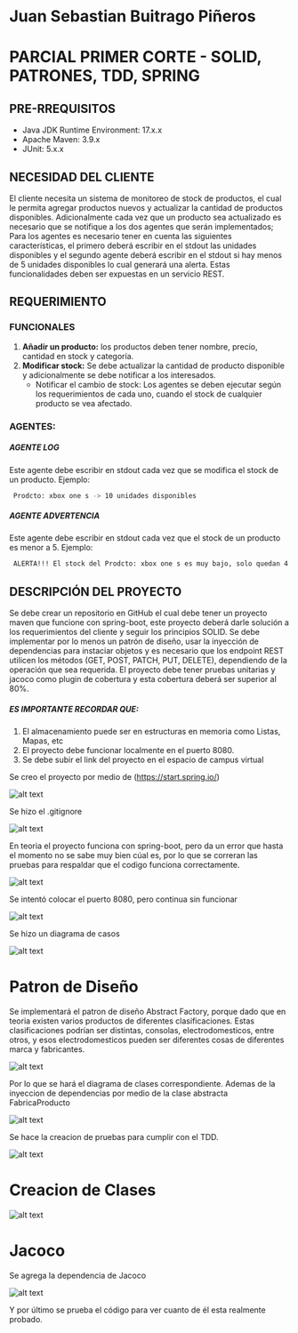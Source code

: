 # Juan Sebastian Buitrago Piñeros
# PARCIAL PRIMER CORTE - SOLID, PATRONES, TDD, SPRING

## PRE-RREQUISITOS
- Java JDK Runtime Environment: 17.x.x
- Apache Maven: 3.9.x
- JUnit: 5.x.x

## NECESIDAD DEL CLIENTE
El cliente necesita un sistema de monitoreo de stock de productos, el cual le permita agregar productos nuevos y actualizar la cantidad de productos disponibles. Adicionalmente cada vez que un producto sea actualizado es necesario que se notifique a los dos agentes que serán implementados; Para los agentes es necesario tener en cuenta las siguientes características, el primero deberá escribir en el stdout las unidades disponibles y el segundo agente deberá escribir en el stdout si hay menos de 5 unidades disponibles lo cual generará una alerta. Estas funcionalidades deben ser expuestas en un servicio REST.
## REQUERIMIENTO
### FUNCIONALES
1. **Añadir un producto:** los productos deben tener nombre, precio, cantidad en stock y categoría.
2. **Modificar stock:** Se debe actualizar la cantidad de producto disponible y adicionalmente se debe notificar a los interesados.
    - Notificar el cambio de stock: Los agentes se deben ejecutar según los requerimientos de cada uno, cuando el stock de cualquier producto se vea afectado.
### AGENTES:
##### AGENTE LOG
Este agente debe escribir en stdout cada vez que se modifica el stock de un producto.
Ejemplo:
```bash
 Prodcto: xbox one s -> 10 unidades disponibles
 ```
##### AGENTE ADVERTENCIA
Este agente debe escribir en stdout cada vez que el stock de un producto es menor a 5.
Ejemplo:
```bash
 ALERTA!!! El stock del Prodcto: xbox one s es muy bajo, solo quedan 4 unidades.
 ```
## DESCRIPCIÓN DEL PROYECTO
Se debe crear un repositorio en GitHub el cual debe tener un proyecto maven que funcione con spring-boot, este proyecto deberá darle solución a los requerimientos del cliente y seguir los principios SOLID. Se debe implementar por lo menos un patrón de diseño, usar la inyección de dependencias para instaciar objetos y es necesario que los endpoint REST utilicen los métodos (GET, POST, PATCH, PUT, DELETE), dependiendo de la operación que sea requerida. El proyecto debe tener pruebas unitarias y jacoco como plugin de cobertura y esta  cobertura deberá ser  superior al 80%.

#####  ES IMPORTANTE RECORDAR QUE:

1. El almacenamiento puede ser en estructuras en memoria como Listas, Mapas, etc
2. El proyecto debe funcionar localmente en el puerto 8080.
3. Se debe subir el link del proyecto en el espacio de campus virtual

Se creo el proyecto por medio de (https://start.spring.io/)

![alt text](image.png)

Se hizo el .gitignore

![alt text](image-12.png)

En teoria el proyecto funciona con spring-boot, pero da un error que hasta el momento no se sabe muy bien cúal es, por lo que se correran las pruebas para respaldar que el codigo funciona correctamente.

![alt text](image-1.png)

Se intentó colocar el puerto 8080, pero continua sin funcionar

![alt text](image-3.png)

Se hizo un diagrama de casos

![alt text](image-13.png)

# Patron de Diseño

Se implementará el patron de diseño Abstract Factory, porque dado que en teoria existen varios productos de diferentes clasificaciones.
Estas clasificaciones podrían ser distintas, consolas, electrodomesticos, entre otros, y esos electrodomesticos pueden ser diferentes cosas de diferentes marca y fabricantes.

![alt text](image-16.png)

Por lo que se hará el diagrama de clases correspondiente. Ademas de la inyeccion de dependencias por medio de la clase abstracta FabricaProducto

![alt text](image-14.png)

Se hace la creacion de pruebas para cumplir con el TDD.

![alt text](image-4.png)

# Creacion de Clases 

![alt text](image-15.png)



# Jacoco
Se agrega la dependencia de Jacoco

![alt text](image-11.png)

Y por último se prueba el código para ver cuanto de él esta realmente probado.
